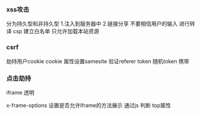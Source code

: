 ### xss攻击
分为持久型和非持久型
1.注入到服务器中
2.链接分享
不要相信用户的输入 进行转译
csp  建立白名单 只允许加载本站资源

### csrf
劫持用户cookie
cookie 属性设置samesite
验证referer
token 随机token 携带

### 点击劫持

iframe 透明 

x-frame-options 设置是否允许iframe的方法展示
通过js 判断 top属性

